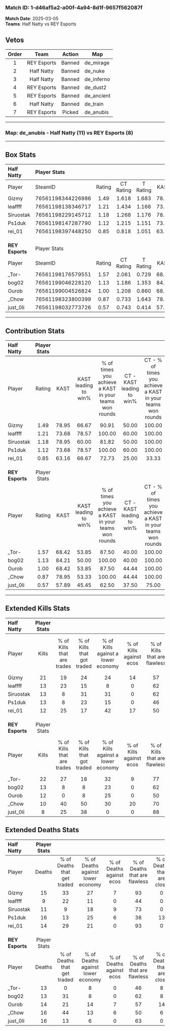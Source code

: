 ### Match ID: 1-d46af5a2-a00f-4a94-8d1f-9657f562087f  
**Match Date**: 2025-03-05  
**Teams**: Half Natty vs REY Esports  

## Vetos  

| Order | Team | Action | Map |
| :---: | :--: | :----: | --- |
| 1 | REY Esports | Banned | de_mirage |
| 2 | Half Natty | Banned | de_nuke |
| 3 | Half Natty | Banned | de_inferno |
| 4 | REY Esports | Banned | de_dust2 |
| 5 | REY Esports | Banned | de_ancient |
| 6 | Half Natty | Banned | de_train |
| 7 | REY Esports | Picked | de_anubis |

---  

### **Map**: de_anubis - Half Natty (11) vs REY Esports (8)  
---  

## Box Stats  

| **Half Natty**  | Player Stats      |        |           |          |       |       |       |         |        |      |     |
| :- | :- | :-: | :-: | :-: | :-: | :-: | :-: | :-: | :-: | :-: | :-: |
| Player          | SteamID           | Rating | CT Rating | T Rating | KAST  |  ADR  | Kills | Assists | Deaths | K/D  | HS% |
| Gizmy           | 76561198344226986 |  1.49  |   1.618   |  1.683   | 78.95 | 95.3  |  21   |    3    |   15   | 1.40 | 52  |
| leaffff         | 76561198138346717 |  1.21  |   1.434   |  1.166   | 73.68 | 77.4  |  13   |    4    |   9    | 1.44 | 53  |
| Siruostak       | 76561198229145712 |  1.18  |   1.268   |  1.176   | 78.95 | 71.7  |  13   |    6    |   11   | 1.18 | 23  |
| Ps1duk          | 76561198147287790 |  1.12  |   1.215   |  1.151   | 73.68 | 102.8 |  13   |    9    |   16   | 0.81 | 69  |
| rei_01          | 76561198397448250 |  0.85  |   0.818   |  1.051   | 63.16 | 53.7  |  12   |    1    |   14   | 0.86 | 16  |
|                 |                   |        |           |          |       |       |       |         |        |      |     |
|                 |                   |        |           |          |       |       |       |         |        |      |     |
|                 |                   |        |           |          |       |       |       |         |        |      |     |
| **REY Esports** | Player Stats      |        |           |          |       |       |       |         |        |      |     |
| Player          | SteamID           | Rating | CT Rating | T Rating | KAST  |  ADR  | Kills | Assists | Deaths | K/D  | HS% |
| _Tor-           | 76561198176579551 |  1.57  |   2.061   |  0.729   | 68.42 | 114.3 |  22   |    1    |   13   | 1.69 | 59  |
| bog02           | 76561199046228120 |  1.13  |   1.186   |  1.353   | 84.21 | 70.8  |  13   |    1    |   13   | 1.00 | 38  |
| Ourob           | 76561199004526824 |  1.00  |   1.208   |  0.860   | 68.42 | 78.3  |  12   |    6    |   14   | 0.86 | 33  |
| _Chow           | 76561198323800399 |  0.87  |   0.733   |  1.643   | 78.95 | 62.6  |  10   |    5    |   16   | 0.63 | 60  |
| just_0li        | 76561198032773726 |  0.57  |   0.743   |  0.414   | 57.89 | 45.5  |   8   |    4    |   16   | 0.50 | 50  |
---  

## Contribution Stats  

| **Half Natty**  | Player Stats |       |                      |                                                        |                           |                                                             |                          |                                                            |
| :- | :-: | :-: | :-: | :-: | :-: | :-: | :-: | :-: |
| Player          |    Rating    | KAST  | KAST leading to win% | % of times you achieve a KAST in your teams won rounds | CT - KAST leading to win% | CT - % of times you achieve a KAST in your teams won rounds | T - KAST leading to win% | T - % of times you achieve a KAST in your teams won rounds |
| Gizmy           |     1.49     | 78.95 |        66.67         |                         90.91                          |           50.00           |                           100.00                            |          77.78           |                           87.50                            |
| leaffff         |     1.21     | 73.68 |        78.57         |                         100.00                         |           60.00           |                           100.00                            |          88.89           |                           100.00                           |
| Siruostak       |     1.18     | 78.95 |        60.00         |                         81.82                          |           50.00           |                           100.00                            |          66.67           |                           75.00                            |
| Ps1duk          |     1.12     | 73.68 |        78.57         |                         100.00                         |           60.00           |                           100.00                            |          88.89           |                           100.00                           |
| rei_01          |     0.85     | 63.16 |        66.67         |                         72.73                          |           25.00           |                            33.33                            |          87.50           |                           87.50                            |
|                 |              |       |                      |                                                        |                           |                                                             |                          |                                                            |
|                 |              |       |                      |                                                        |                           |                                                             |                          |                                                            |
|                 |              |       |                      |                                                        |                           |                                                             |                          |                                                            |
| **REY Esports** | Player Stats |       |                      |                                                        |                           |                                                             |                          |                                                            |
| Player          |    Rating    | KAST  | KAST leading to win% | % of times you achieve a KAST in your teams won rounds | CT - KAST leading to win% | CT - % of times you achieve a KAST in your teams won rounds | T - KAST leading to win% | T - % of times you achieve a KAST in your teams won rounds |
| _Tor-           |     1.57     | 68.42 |        53.85         |                         87.50                          |           40.00           |                           100.00                            |          100.00          |                           75.00                            |
| bog02           |     1.13     | 84.21 |        50.00         |                         100.00                         |           40.00           |                           100.00                            |          66.67           |                           100.00                           |
| Ourob           |     1.00     | 68.42 |        53.85         |                         87.50                          |           44.44           |                           100.00                            |          75.00           |                           75.00                            |
| _Chow           |     0.87     | 78.95 |        53.33         |                         100.00                         |           44.44           |                           100.00                            |          66.67           |                           100.00                           |
| just_0li        |     0.57     | 57.89 |        45.45         |                         62.50                          |           37.50           |                            75.00                            |          66.67           |                           50.00                            |
---  

## Extended Kills Stats  

| **Half Natty**  | Player Stats |                            |                            |                                    |                         |                              |                                 |                                       |                    |           |
| :- | :-: | :-: | :-: | :-: | :-: | :-: | :-: | :-: | :-: | :-: |
| Player          |    Kills     | % of Kills that are trades | % of Kills that got traded | % of Kills against a lower economy | % of Kills against ecos | % of Kills that are flawless | % of Kills that are close duels | % of Kills that are assisted by flash | Pistol Round Kills | AWP Kills |
| Gizmy           |      21      |             19             |             24             |                 24                 |           14            |              57              |                0                |                   0                   |         1          |     0     |
| leaffff         |      13      |             23             |             15             |                 8                  |            0            |              62              |                8                |                   0                   |         1          |     0     |
| Siruostak       |      13      |             8              |             31             |                 31                 |            0            |              62              |                8                |                   8                   |         1          |     0     |
| Ps1duk          |      13      |             8              |             23             |                 15                 |            0            |              46              |               15                |                   8                   |         2          |     0     |
| rei_01          |      12      |             25             |             17             |                 42                 |           17            |              50              |                8                |                   0                   |         0          |     5     |
|                 |              |                            |                            |                                    |                         |                              |                                 |                                       |                    |           |
|                 |              |                            |                            |                                    |                         |                              |                                 |                                       |                    |           |
|                 |              |                            |                            |                                    |                         |                              |                                 |                                       |                    |           |
| **REY Esports** | Player Stats |                            |                            |                                    |                         |                              |                                 |                                       |                    |           |
| Player          |    Kills     | % of Kills that are trades | % of Kills that got traded | % of Kills against a lower economy | % of Kills against ecos | % of Kills that are flawless | % of Kills that are close duels | % of Kills that are assisted by flash | Pistol Round Kills | AWP Kills |
| _Tor-           |      22      |             27             |             18             |                 32                 |            9            |              77              |                5                |                   5                   |         1          |     0     |
| bog02           |      13      |             8              |             8              |                 23                 |            0            |              62              |                0                |                   0                   |         0          |     6     |
| Ourob           |      12      |             0              |             8              |                 25                 |            0            |              50              |                8                |                   0                   |         3          |     0     |
| _Chow           |      10      |             40             |             50             |                 30                 |           20            |              70              |                0                |                   0                   |         1          |     0     |
| just_0li        |      8       |             25             |             38             |                 0                  |            0            |              88              |                0                |                   0                   |         2          |     0     |
## Extended Deaths Stats  

| **Half Natty**  | Player Stats |                             |                                   |                          |                               |                            |                           |               |
| :- | :-: | :-: | :-: | :-: | :-: | :-: | :-: | :-: |
| Player          |    Deaths    | % of Deaths that get traded | % of Deaths against lower economy | % of Deaths against ecos | % of Deaths that are flawless | % of Deaths that are close | % of Deaths while blinded | Deaths to AWP |
| Gizmy           |      15      |             33              |                27                 |            7             |              93               |             0              |             0             |       1       |
| leaffff         |      9       |             22              |                11                 |            0             |              44               |             0              |             0             |       1       |
| Siruostak       |      11      |              9              |                18                 |            9             |              73               |             0              |             0             |       2       |
| Ps1duk          |      16      |             13              |                25                 |            6             |              38               |             13             |             6             |       1       |
| rei_01          |      14      |             29              |                21                 |            0             |              93               |             0              |             0             |       1       |
|                 |              |                             |                                   |                          |                               |                            |                           |               |
|                 |              |                             |                                   |                          |                               |                            |                           |               |
|                 |              |                             |                                   |                          |                               |                            |                           |               |
| **REY Esports** | Player Stats |                             |                                   |                          |                               |                            |                           |               |
| Player          |    Deaths    | % of Deaths that get traded | % of Deaths against lower economy | % of Deaths against ecos | % of Deaths that are flawless | % of Deaths that are close | % of Deaths while blinded | Deaths to AWP |
| _Tor-           |      13      |              0              |                 8                 |            0             |              46               |             8              |             0             |       1       |
| bog02           |      13      |             31              |                 8                 |            0             |              62               |             8              |             8             |       2       |
| Ourob           |      14      |             21              |                14                 |            7             |              57               |             14             |             0             |       1       |
| _Chow           |      16      |             44              |                13                 |            6             |              50               |             6              |             0             |       0       |
| just_0li        |      16      |             13              |                 6                 |            0             |              63               |             0              |             6             |       1       |
